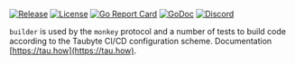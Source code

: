 [![Release](https://img.shields.io/github/release/taubyte/builder.svg)](https://github.com/taubyte/builder/releases)
[![License](https://img.shields.io/github/license/taubyte/builder)](LICENSE)
[![Go Report Card](https://goreportcard.com/badge/taubyte/builder)](https://goreportcard.com/report/taubyte/builder)
[![GoDoc](https://godoc.org/github.com/taubyte/builder?status.svg)](https://pkg.go.dev/github.com/taubyte/builder)
[![Discord](https://img.shields.io/discord/973677117722202152?color=%235865f2&label=discord)](https://discord.gg/taubyte)

`builder` is used by the `monkey` protocol and a number of tests to build code according to the Taubyte CI/CD configuration scheme. Documentation [https://tau.how](https://tau.how).
